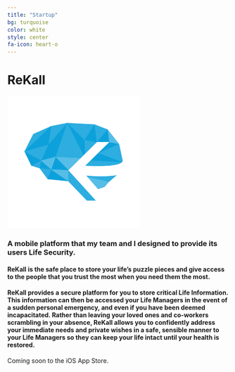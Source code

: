 ```yaml
---
title: "Startup"
bg: turquoise
color: white
style: center
fa-icon: heart-o 
---
```


# ReKall

<img class="roundrect" alt="photo" src="img/rekall.png" width="300">

### A mobile platform that my team and I designed to provide its users Life Security.

#### ReKall is the safe place to store your life’s puzzle pieces and give access to the people that you trust the most when you need them the most.

#### ReKall provides a secure platform for you to store critical Life Information. This information can then be accessed your Life Managers in the event of a sudden personal emergency, and even if you have been deemed incapacitated. Rather than leaving your loved ones and co-workers scrambling in your absence, ReKall allows you to confidently address your immediate needs and private wishes in a safe, sensible manner to your Life Managers so they can keep your life intact until your health is restored.

Coming soon to the iOS App Store.
